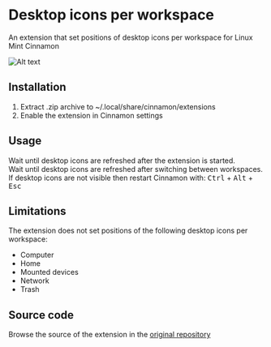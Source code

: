 # Desktop icons per workspace
An extension that set positions of desktop icons per workspace for Linux Mint Cinnamon

![Alt text](../master/screenshots/workspaces.png "Desktop icons per workspace")

## Installation
1. Extract .zip archive to ~/.local/share/cinnamon/extensions
2. Enable the extension in Cinnamon settings

## Usage
Wait until desktop icons are refreshed after the extension is started.  
Wait until desktop icons are refreshed after switching between workspaces.  
If desktop icons are not visible then restart Cinnamon with: <kbd>Ctrl</kbd> + <kbd>Alt</kbd> + <kbd>Esc</kbd>

## Limitations
The extension does not set positions  of the following desktop icons per workspace:
- Computer
- Home
- Mounted devices
- Network
- Trash

## Source code
Browse the source of the extension in the [original repository](https://github.com/cardsurf/desktop-icons-per-workspace)
